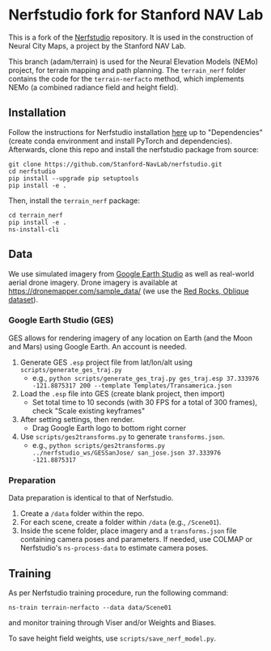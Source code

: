 # Nerfstudio fork for Stanford NAV Lab

This is a fork of the [Nerfstudio](https://github.com/nerfstudio-project/nerfstudio/) repository. It is used in the construction of Neural City Maps, a project by the Stanford NAV Lab.

This branch (adam/terrain) is used for the Neural Elevation Models (NEMo) project, for terrain mapping and path planning. The `terrain_nerf` folder contains the code for the `terrain-nerfacto` method, which implements NEMo (a combined radiance field and height field).

## Installation

Follow the instructions for Nerfstudio installation [here](https://docs.nerf.studio/quickstart/installation.html) up to "Dependencies" (create conda environment and install PyTorch and dependencies). Afterwards, clone this repo and install the nerfstudio package from source:
```
git clone https://github.com/Stanford-NavLab/nerfstudio.git
cd nerfstudio
pip install --upgrade pip setuptools
pip install -e .
```

Then, install the `terrain_nerf` package:
```
cd terrain_nerf
pip install -e .
ns-install-cli
```

## Data 

We use simulated imagery from [Google Earth Studio](https://www.google.com/earth/studio/) as well as real-world aerial drone imagery. Drone imagery is available at https://dronemapper.com/sample_data/ (we use the [Red Rocks, Oblique dataset](https://s3.amazonaws.com/DroneMapper_US/example/DroneMapper-RedRocks-Oblique.zip)).

### Google Earth Studio (GES)

GES allows for rendering imagery of any location on Earth (and the Moon and Mars) using Google Earth. An account is needed.

1. Generate GES `.esp` project file from lat/lon/alt using `scripts/generate_ges_traj.py`
     - e.g., `python scripts/generate_ges_traj.py ges_traj.esp 37.333976 -121.8875317 200 --template Templates/Transamerica.json`
2. Load the `.esp` file into GES (create blank project, then import)
     - Set total time to 10 seconds (with 30 FPS for a total of 300 frames), check "Scale existing keyframes"
3. After setting settings, then render.
     - Drag Google Earth logo to bottom right corner
4. Use `scripts/ges2transforms.py` to generate `transforms.json`.
     - e.g., `python scripts/ges2transforms.py ../nerfstudio_ws/GESSanJose/ san_jose.json 37.333976 -121.8875317`

### Preparation

Data preparation is identical to that of Nerfstudio. 
1. Create a `/data` folder within the repo.
2. For each scene, create a folder within `/data` (e.g., `/Scene01`).
3. Inside the scene folder, place imagery and a `transforms.json` file containing camera poses and parameters. If needed, use COLMAP or Nerfstudio's `ns-process-data` to estimate camera poses.


## Training

As per Nerfstudio training procedure, run the following command:
```
ns-train terrain-nerfacto --data data/Scene01
```
and monitor training through Viser and/or Weights and Biases.

To save height field weights, use `scripts/save_nerf_model.py`.
